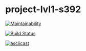 # project-lvl1-s392

[![Maintainability](https://api.codeclimate.com/v1/badges/2b41fc922cc745d284b3/maintainability)](https://codeclimate.com/github/EnyaEnya/project-lvl1-s392/maintainability)

[![Build Status](https://travis-ci.com/EnyaEnya/project-lvl1-s392.svg?branch=master)](https://travis-ci.com/EnyaEnya/project-lvl1-s392)

[![asciicast](https://asciinema.org/a/asuzGHyWT30nzEc3YGD6OWWlV.svg)](https://asciinema.org/a/asuzGHyWT30nzEc3YGD6OWWlV)
